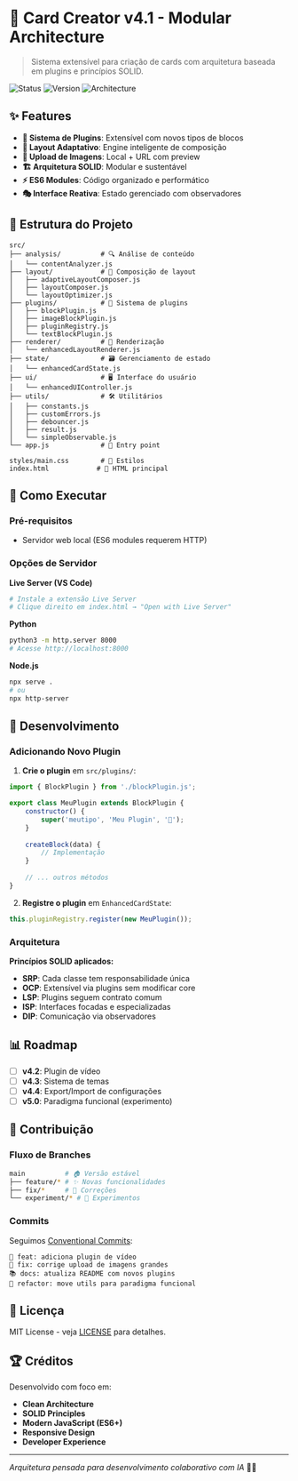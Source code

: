 # 🚀 Card Creator v4.1 - Modular Architecture

> Sistema extensível para criação de cards com arquitetura baseada em plugins e princípios SOLID.

![Status](https://img.shields.io/badge/Status-Stable-green)
![Version](https://img.shields.io/badge/Version-4.1.0-blue)
![Architecture](https://img.shields.io/badge/Architecture-Modular-purple)

## ✨ Features

- **🔌 Sistema de Plugins**: Extensível com novos tipos de blocos
- **🎨 Layout Adaptativo**: Engine inteligente de composição 
- **📱 Upload de Imagens**: Local + URL com preview
- **🏗️ Arquitetura SOLID**: Modular e sustentável
- **⚡ ES6 Modules**: Código organizado e performático
- **🎭 Interface Reativa**: Estado gerenciado com observadores

## 📁 Estrutura do Projeto

```
src/
├── analysis/          # 🔍 Análise de conteúdo
│   └── contentAnalyzer.js
├── layout/            # 📐 Composição de layout
│   ├── adaptiveLayoutComposer.js
│   ├── layoutComposer.js
│   └── layoutOptimizer.js
├── plugins/           # 🔌 Sistema de plugins
│   ├── blockPlugin.js
│   ├── imageBlockPlugin.js
│   ├── pluginRegistry.js
│   └── textBlockPlugin.js
├── renderer/          # 🎨 Renderização
│   └── enhancedLayoutRenderer.js
├── state/             # 🗃️ Gerenciamento de estado
│   └── enhancedCardState.js
├── ui/                # 🖥️ Interface do usuário
│   └── enhancedUIController.js
├── utils/             # 🛠️ Utilitários
│   ├── constants.js
│   ├── customErrors.js
│   ├── debouncer.js
│   ├── result.js
│   └── simpleObservable.js
└── app.js             # 🚪 Entry point

styles/main.css        # 🎨 Estilos
index.html            # 📄 HTML principal
```

## 🚀 Como Executar

### Pré-requisitos
- Servidor web local (ES6 modules requerem HTTP)

### Opções de Servidor

**Live Server (VS Code)**
```bash
# Instale a extensão Live Server
# Clique direito em index.html → "Open with Live Server"
```

**Python**
```bash
python3 -m http.server 8000
# Acesse http://localhost:8000
```

**Node.js**
```bash
npx serve .
# ou
npx http-server
```

## 🔧 Desenvolvimento

### Adicionando Novo Plugin

1. **Crie o plugin** em `src/plugins/`:
```javascript
import { BlockPlugin } from './blockPlugin.js';

export class MeuPlugin extends BlockPlugin {
    constructor() {
        super('meutipo', 'Meu Plugin', '🎯');
    }
    
    createBlock(data) {
        // Implementação
    }
    
    // ... outros métodos
}
```

2. **Registre o plugin** em `EnhancedCardState`:
```javascript
this.pluginRegistry.register(new MeuPlugin());
```

### Arquitetura

**Princípios SOLID aplicados:**
- **SRP**: Cada classe tem responsabilidade única
- **OCP**: Extensível via plugins sem modificar core
- **LSP**: Plugins seguem contrato comum
- **ISP**: Interfaces focadas e especializadas  
- **DIP**: Comunicação via observadores

## 📊 Roadmap

- [ ] **v4.2**: Plugin de vídeo
- [ ] **v4.3**: Sistema de temas
- [ ] **v4.4**: Export/Import de configurações
- [ ] **v5.0**: Paradigma funcional (experimento)

## 🤝 Contribuição

### Fluxo de Branches
```bash
main          # 🏠 Versão estável
├── feature/* # ✨ Novas funcionalidades
├── fix/*     # 🐛 Correções
└── experiment/* # 🧪 Experimentos
```

### Commits
Seguimos [Conventional Commits](https://conventionalcommits.org/):
```
🎯 feat: adiciona plugin de vídeo
🐛 fix: corrige upload de imagens grandes  
📚 docs: atualiza README com novos plugins
🔧 refactor: move utils para paradigma funcional
```

## 📜 Licença

MIT License - veja [LICENSE](LICENSE) para detalhes.

## 🏆 Créditos

Desenvolvido com foco em:
- **Clean Architecture**
- **SOLID Principles** 
- **Modern JavaScript (ES6+)**
- **Responsive Design**
- **Developer Experience**

---

*Arquitetura pensada para desenvolvimento colaborativo com IA* 🤖✨
